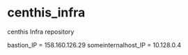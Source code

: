 # centhis_infra
centhis Infra repository

bastion_IP = 158.160.126.29
someinternalhost_IP = 10.128.0.4
